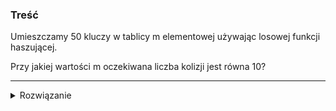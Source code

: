 ### Treść
Umieszczamy 50 kluczy w tablicy m elementowej używając losowej funkcji haszującej.

Przy jakiej wartości m oczekiwana liczba kolizji jest równa 10?

------
<details><summary>Rozwiązanie</summary>
<p>
    
